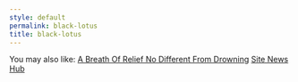```yaml
---
style: default
permalink: black-lotus
title: black-lotus
---
```

You may also like:
[A Breath Of Relief No Different From Drowning](http://scp-wiki.net/a-breath-of-relief-no-different-from-drowning)
[Site News Hub](http://scp-wiki.net/news)